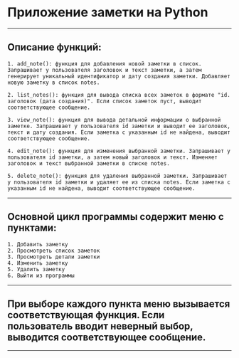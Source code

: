 # Приложение заметки на Python
---

## Описание функций:

    1. add_note(): функция для добавления новой заметки в список. Запрашивает у пользователя заголовок и текст заметки, а затем генерирует уникальный идентификатор и дату создания заметки. Добавляет новую заметку в список notes.

    2. list_notes(): функция для вывода списка всех заметок в формате "id. заголовок (дата создания)". Если список заметок пуст, выводит соответствующее сообщение.

    3. view_note(): функция для вывода детальной информации о выбранной заметке. Запрашивает у пользователя id заметки и выводит ее заголовок, текст и дату создания. Если заметка с указанным id не найдена, выводит соответствующее сообщение.

    4. edit_note(): функция для изменения выбранной заметки. Запрашивает у пользователя id заметки, а затем новый заголовок и текст. Изменяет заголовок и текст выбранной заметки в списке notes.

    5. delete_note(): функция для удаления выбранной заметки. Запрашивает у пользователя id заметки и удаляет ее из списка notes. Если заметка с указанным id не найдена, выводит соответствующее сообщение.
---

## Основной цикл программы содержит меню с пунктами:

    1. Добавить заметку
    2. Просмотреть список заметок
    3. Просмотреть детали заметки
    4. Изменить заметку
    5. Удалить заметку
    6. Выйти из программы
---

## При выборе каждого пункта меню вызывается соответствующая функция. Если пользователь вводит неверный выбор, выводится соответствующее сообщение.
---